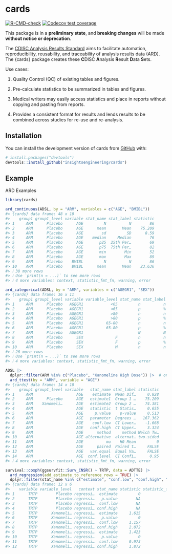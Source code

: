 
<!-- README.md is generated from README.Rmd. Please edit that file -->

# cards

<!-- badges: start -->

[![R-CMD-check](https://github.com/insightsengineering/cards/actions/workflows/R-CMD-check.yaml/badge.svg)](https://github.com/insightsengineering/cards/actions/workflows/R-CMD-check.yaml)
[![Codecov test
coverage](https://codecov.io/gh/insightsengineering/cards/branch/main/graph/badge.svg)](https://app.codecov.io/gh/insightsengineering/cards?branch=main)
<!-- badges: end -->

This package is in a **preliminary state**, and **breaking changes**
will be made **without notice or deprecation**.

The [CDISC Analysis Results
Standard](https://www.cdisc.org/standards/foundational/analysis-results-standards)
aims to facilitate automation, reproducibility, reusability, and
traceability of analysis results data (ARD). The {cards} package creates
these **C**DISC **A**nalysis **R**esult **D**ata **S**ets.

Use cases:

1.  Quality Control (QC) of existing tables and figures.

2.  Pre-calculate statistics to be summarized in tables and figures.

3.  Medical writers may easily access statistics and place in reports
    without copying and pasting from reports.

4.  Provides a consistent format for results and lends results to be
    combined across studies for re-use and re-analysis.

## Installation

You can install the development version of cards from
[GitHub](https://github.com/) with:

``` r
# install.packages("devtools")
devtools::install_github("insightsengineering/cards")
```

## Example

ARD Examples

``` r
library(cards)

ard_continuous(ADSL, by = "ARM", variables = c("AGE", "BMIBL"))
#> {cards} data frame: 48 x 10
#>    group1 group1_level variable stat_name stat_label statistic
#> 1     ARM      Placebo      AGE         N          N        86
#> 2     ARM      Placebo      AGE      mean       Mean    75.209
#> 3     ARM      Placebo      AGE        sd         SD      8.59
#> 4     ARM      Placebo      AGE    median     Median        76
#> 5     ARM      Placebo      AGE       p25  25th Per…        69
#> 6     ARM      Placebo      AGE       p75  75th Per…        82
#> 7     ARM      Placebo      AGE       min        Min        52
#> 8     ARM      Placebo      AGE       max        Max        89
#> 9     ARM      Placebo    BMIBL         N          N        86
#> 10    ARM      Placebo    BMIBL      mean       Mean    23.636
#> ℹ 38 more rows
#> ℹ Use `print(n = ...)` to see more rows
#> ℹ 4 more variables: context, statistic_fmt_fn, warning, error

ard_categorical(ADSL, by = "ARM", variables = c("AGEGR1", "SEX"))
#> {cards} data frame: 36 x 11
#>    group1 group1_level variable variable_level stat_name stat_label statistic
#> 1     ARM      Placebo   AGEGR1            <65         n          n        14
#> 2     ARM      Placebo   AGEGR1            <65         p          %     0.163
#> 3     ARM      Placebo   AGEGR1            >80         n          n        30
#> 4     ARM      Placebo   AGEGR1            >80         p          %     0.349
#> 5     ARM      Placebo   AGEGR1          65-80         n          n        42
#> 6     ARM      Placebo   AGEGR1          65-80         p          %     0.488
#> 7     ARM      Placebo   AGEGR1                        N          N        86
#> 8     ARM      Placebo      SEX              F         n          n        53
#> 9     ARM      Placebo      SEX              F         p          %     0.616
#> 10    ARM      Placebo      SEX              M         n          n        33
#> ℹ 26 more rows
#> ℹ Use `print(n = ...)` to see more rows
#> ℹ 4 more variables: context, statistic_fmt_fn, warning, error

ADSL |>
  dplyr::filter(ARM %in% c("Placebo", "Xanomeline High Dose")) |>  # only only two groups for a t-test
  ard_ttest(by = "ARM", variable = "AGE")
#> {cards} data frame: 14 x 10
#>    group1 group1_level variable   stat_name stat_label statistic
#> 1     ARM                   AGE    estimate  Mean Dif…     0.828
#> 2     ARM      Placebo      AGE   estimate1  Group 1 …    75.209
#> 3     ARM    Xanomeli…      AGE   estimate2  Group 2 …    74.381
#> 4     ARM                   AGE   statistic  t Statis…     0.655
#> 5     ARM                   AGE     p.value    p-value     0.513
#> 6     ARM                   AGE   parameter  Degrees …   167.362
#> 7     ARM                   AGE    conf.low  CI Lower…    -1.668
#> 8     ARM                   AGE   conf.high  CI Upper…     3.324
#> 9     ARM                   AGE      method     method Welch Tw…
#> 10    ARM                   AGE alternative  alternat… two.sided
#> 11    ARM                   AGE          mu    H0 Mean         0
#> 12    ARM                   AGE      paired  Paired t…     FALSE
#> 13    ARM                   AGE   var.equal  Equal Va…     FALSE
#> 14    ARM                   AGE  conf.level  CI Confi…      0.95
#> ℹ 4 more variables: context, statistic_fmt_fn, warning, error

survival::coxph(ggsurvfit::Surv_CNSR() ~ TRTP, data = ADTTE) |>
  ard_regression(add_estimate_to_reference_rows = TRUE) |> 
  dplyr::filter(stat_name %in% c("estimate", "conf.low", "conf.high", "p.value"))
#> {cards} data frame: 12 x 6
#>    variable variable_level   context stat_name statistic statistic_fmt_fn
#> 1      TRTP        Placebo regressi…  estimate         0                1
#> 2      TRTP        Placebo regressi…   p.value        NA                1
#> 3      TRTP        Placebo regressi…  conf.low        NA                1
#> 4      TRTP        Placebo regressi… conf.high        NA                1
#> 5      TRTP      Xanomeli… regressi…  estimate     1.615                1
#> 6      TRTP      Xanomeli… regressi…   p.value         0                1
#> 7      TRTP      Xanomeli… regressi…  conf.low     1.157                1
#> 8      TRTP      Xanomeli… regressi… conf.high     2.072                1
#> 9      TRTP      Xanomeli… regressi…  estimate     1.423                1
#> 10     TRTP      Xanomeli… regressi…   p.value         0                1
#> 11     TRTP      Xanomeli… regressi…  conf.low     0.973                1
#> 12     TRTP      Xanomeli… regressi… conf.high     1.872                1
```
